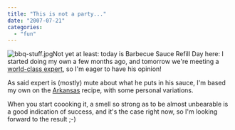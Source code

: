 ```yaml
---
title: "This is not a party..."
date: "2007-07-21"
categories: 
  - "fun"
---
```


![bbq-stuff.jpg](images/bbq-stuff.jpg)Not yet at least: today is Barbecue Sauce Refill Day here: I started doing my own a few months ago, and tomorrow we're meeting a [world-class expert](http://kemppro.com/), so I'm eager to have his opinion!

As said expert is (mostly) mute about what he puts in his sauce, I'm based my own on the [Arkansas](http://www.astray.com/recipes/?show=Arkansas%20bbq%20sauce%20(2gal)) recipe, with some personal variations.

When you start coooking it, a smell so strong as to be almost unbearable is a good indication of success, and it's the case right now, so I'm looking forward to the result ;-)

